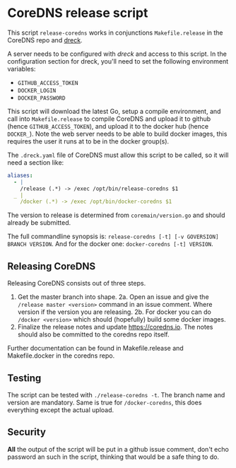 # CoreDNS release script

This script `release-coredns` works in conjunctions `Makefile.release` in the CoreDNS repo and
[dreck](github.com/miekg/dreck).

A server needs to be configured with *dreck* and access to this script. In the configuration section
for dreck, you'll need to set the following environment variables:

* `GITHUB_ACCESS_TOKEN`
* `DOCKER_LOGIN`
* `DOCKER_PASSWORD`

This script will download the latest Go, setup a compile environment, and call into
`Makefile.release` to compile CoreDNS and upload it to github (hence `GITHUB_ACCESS_TOKEN`), and
upload it to the docker hub (hence `DOCKER_`). Note the web server needs to be able to build docker
images, this requires the user it runs at to be in the docker group(s).

The `.dreck.yaml` file of CoreDNS must allow this script to be called, so it will need a section like:

~~~ yaml
aliases:
  - |
    /release (.*) -> /exec /opt/bin/release-coredns $1
  _ |
    /docker (.*) -> /exec /opt/bin/docker-coredns $1
~~~

The version to release is determined from `coremain/version.go` and should already be submitted.

The full commandline synopsis is: `release-coredns [-t] [-v GOVERSION] BRANCH VERSION`. And for the
docker one: `docker-coredns [-t] VERSION`.

## Releasing CoreDNS

Releasing CoreDNS consists out of three steps.

1. Get the master branch into shape.
2a. Open an issue and give the `/release master <version>` command in an issue comment. Where
    version if the version you are releasing.
2b. For docker you can do `/docker <version>` which should (hopefully) build some docker images.
3. Finalize the release notes and update https://coredns.io. The notes should also be committed
   to the coredns repo itself.

Further documentation can be found in Makefile.release and Makefile.docker in the coredns repo.

## Testing

The script can be tested with `./release-coredns -t`. The branch name and version are mandatory.
Same is true for `/docker-coredns`, this does everything except the actual upload.

## Security

**All** the output of the script will be put in a github issue comment, don't echo password an such
 in the script, thinking that would be a safe thing to do.
